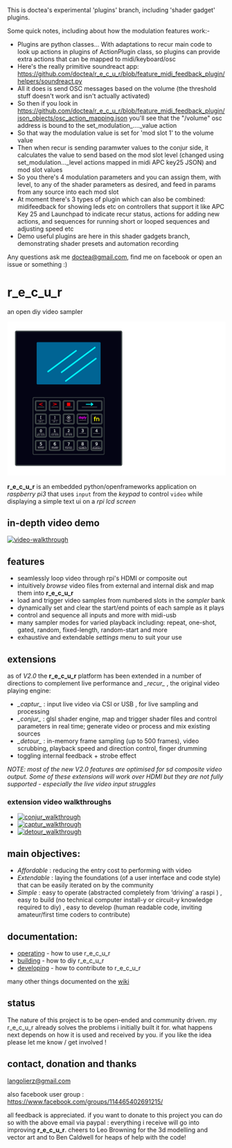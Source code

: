 This is doctea's experimental 'plugins' branch, including 'shader gadget' plugins.

Some quick notes, including about how the modulation features work:-

* Plugins are python classes... With adaptations to recur main code to look up actions in plugins of ActionPlugin class, so plugins can provide extra actions that can be mapped to midi/keyboard/osc
* Here's the really primitive soundreact app: https://github.com/doctea/r_e_c_u_r/blob/feature_midi_feedback_plugin/helpers/soundreact.py
* All it does is send OSC messages based on the volume (the threshold stuff doesn't work and isn't actually activated)
* So then if you look in https://github.com/doctea/r_e_c_u_r/blob/feature_midi_feedback_plugin/json_objects/osc_action_mapping.json you'll see that the "/volume" osc address is bound to the set_modulation_...._value action
* So that way the modulation value is set for 'mod slot 1' to the volume value
* Then when recur is sending paramwter values to the conjur side, it calculates the value to send based on the mod slot level (changed using set_modulation..._level actions mapped in midi APC key25 JSON) and mod slot values
* So you there's 4 modulation parameters and you can assign them, with level, to any of the shader parameters as desired, and feed in params from any source into each mod slot
* At moment there's 3 types of plugin which can also be combined: midifeedback for showing leds etc on controllers that support it like APC Key 25 and Launchpad to indicate recur status, actions for adding new actions, and sequences for running short or looped sequences and adjusting speed etc
* Demo useful plugins are here in this shader gadgets branch, demonstrating shader presets and automation recording

Any questions ask me doctea@gmail.com, find me on facebook or open an issue or something :)

# r_e_c_u_r

 an open diy video sampler
 
 ![vectorfront][vectorfront]
 
__r_e_c_u_r__ is an embedded python/openframeworks application on _raspberry pi3_ that uses `input` from the _keypad_ to control  `video` while displaying a simple text ui on a _rpi lcd screen_ 

## in-depth video demo

[![video-walkthrough][video-thumbnail]](http://www.youtube.com/watch?v=FKKDr7pLpp0)

## features

- seamlessly loop video through rpi's HDMI or composite out
- intuitively _browse_ video files from external and internal disk and map them into __r_e_c_u_r__
- load and trigger video samples from numbered slots in the _sampler_ bank
- dynamically set and clear the start/end points of each sample as it plays
- control and sequence all inputs and more with midi-usb
- many sampler modes for varied playback including: repeat, one-shot, gated, random, fixed-length, random-start and more 
- exhaustive and extendable _settings_ menu  to suit your use

## extensions

as of _V2.0_ the __r_e_c_u_r__ platform has been extended in a number of directions to complement live performance and  _\_recur\__ , the original video playing engine:

- _\_captur\__ : input live video via CSI or USB , for live sampling and processing
- _\_conjur\__ : glsl shader engine, map and trigger shader files and control parameters in real time; generate video or process and mix existing sources
- _\_detour\__ : in-memory frame sampling (up to 500 frames), video scrubbing, playback speed and direction control, finger drumming
- toggling internal feedback + strobe effect 

_NOTE: most of the new V2.0 features are optimised for sd composite video output. Some of these extensions will work over HDMI but they are not fully supported - especially the live video input struggles_

### extension video walkthroughs

- [![conjur_walkthrough][conjur_thumbnail]](https://www.youtube.com/watch?v=ah2HY1fuv8w)
- [![captur_walkthrough][captur_thumbnail]](https://www.youtube.com/watch?v=e7m_YHEFahs)
- [![detour_walkthrough][detour_thumbnail]](https://www.youtube.com/watch?v=e9vrzn7c9R8)

## main objectives:

- *Affordable* : reducing the entry cost to performing with video
- *Extendable* : laying the foundations (of a user interface and code style) that can be easily iterated on by the community
- *Simple* : easy to operate (abstracted completely from ‘driving’ a raspi ) , easy to build (no technical computer install-y or circuit-y knowledge required to diy) , easy to develop (human readable code, inviting amateur/first time coders to contribute)

## documentation:

- [operating] - how to use r_e_c_u_r
- [building] - how to diy r_e_c_u_r
- [developing] - how to contribute to r_e_c_u_r

many other things documented on the [wiki]

## status

The nature of this project is to be open-ended and community driven. my r_e_c_u_r already solves the problems i initially built it for. what happens next depends on how it is used and received by you. if you like the idea please let me know / get involved !

## contact, donation and thanks

langolierz@gmail.com

also facebook user group : https://www.facebook.com/groups/114465402691215/

all feedback is appreciated. if you want to donate to this project you can do so with the above email via paypal : everything i receive will go into improving __r_e_c_u_r__. cheers to Leo Browning for the 3d modelling and vector art and to Ben Caldwell for heaps of help with the code!

[vectorfront]: ./enclosure/vectorfront_keys.png
[video-thumbnail]: https://github.com/langolierz/r_e_c_u_r/wiki/images/video-thumbnail.jpg
[conjur_thumbnail]: https://github.com/langolierz/r_e_c_u_r/wiki/images/conjur_video_thumbnail.jpg
[captur_thumbnail]: https://github.com/langolierz/r_e_c_u_r/wiki/images/captur_video_thumbnail.jpg
[detour_thumbnail]: https://github.com/langolierz/r_e_c_u_r/wiki/images/detour_video_thumbnail.jpg
[operating]: https://github.com/langolierz/r_e_c_u_r/wiki/operate_docs
[building]: https://github.com/langolierz/r_e_c_u_r/wiki/build_docs
[developing]: https://github.com/langolierz/r_e_c_u_r/wiki/develop_docs
[wiki]: https://github.com/langolierz/r_e_c_u_r/wiki
